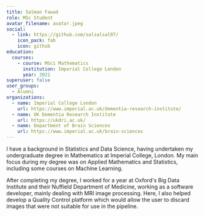 ```yaml
---
title: Salman Fawad
role: MSc Student
avatar_filename: avatar.jpeg
social:
  - link: https://github.com/salsalsal97/
    icon_pack: fab
    icon: github
education:
  courses:
    - course: MSci Mathematics
      institution: Imperial College London
      year: 2021
superuser: false
user_groups:
  - Alumni
organizations:
  - name: Imperial College London
    url: https://www.imperial.ac.uk/dementia-research-institute/
  - name: UK Dementia Research Institute
    url: https://ukdri.ac.uk/
  - name: Department of Brain Sciences
    url: https://www.imperial.ac.uk/brain-sciences
---
```

I have a background in Statistics and Data Science, having undertaken my undergraduate degree in Mathematics at Imperial College, London. My main focus during my degree was on Applied Mathematics and Statistics, including some courses on Machine Learning.

After completing my degree, I worked for a year at Oxford's Big Data Institute and their Nuffield Department of Medicine, working as a software developer, mainly dealing with MRI image processing. Here, I also helped develop a Quality Control platform which would allow the user to discard images that were not suitable for use in the pipeline.